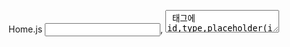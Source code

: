 Home.js
  <input>, <textarea> 태그에 id,type,placeholder(input안에 힌트 주는 기능) 적용
  alert창에 이모티콘 변경
  
home.css
  #namebox, #contentsbox 디자인 수정
  #namebox::placeholder, #contentsbox::placeholder 디자인 수정
  
* placeholder는 가상요소에 속해 css에서 ::으로 지정해야함
